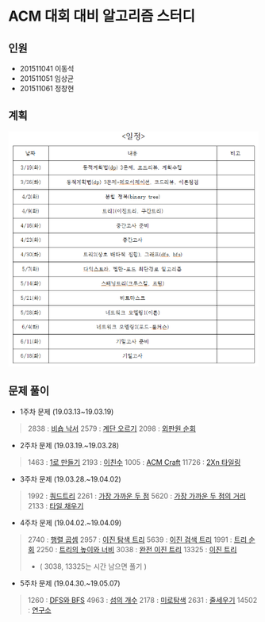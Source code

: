 # ACM 대회 대비 알고리즘 스터디

## 인원
* 201511041 이동석
* 201511051 임상균
* 201511061 정창현

## 계획
   ![planning_chart.png](./참고자료/planning_chart.png)
   
## 문제 풀이

* 1주차 문제 (19.03.13~19.03.19)

> 2838 : [비숍 낙서](https://www.acmicpc.net/problem/2838)
> 2579 : [계단 오르기](https://www.acmicpc.net/problem/2579)
> 2098 : [외판원 순회](https://www.acmicpc.net/problem/2098)

* 2주차 문제 (19.03.19.~19.03.28)

> 1463 : [1로 만들기](https://www.acmicpc.net/problem/1463)
> 2193 : [이친수](https://www.acmicpc.net/problem/2193)
> 1005 : [ACM Craft](https://www.acmicpc.net/problem/1005)
> 11726 : [2Xn 타일링](https://www.acmicpc.net/problem/11726)

* 3주차 문제 (19.03.28.~19.04.02)

> 1992 : [쿼드트리](https://www.acmicpc.net/problem/1992)
> 2261 : [가장 가까운 두 점](https://www.acmicpc.net/problem/2261)
> 5620 : [가장 가까운 두 점의 거리](https://www.acmicpc.net/problem/5620)
> 2133 : [타일 채우기](https://www.acmicpc.net/problem/2133)

* 4주차 문제 (19.04.02.~19.04.09)

> 2740 : [행렬 곱셈](https://www.acmicpc.net/problem/2740)
> 2957 : [이진 탐색 트리](https://www.acmicpc.net/problem/2957)
> 5639 : [이진 검색 트리](https://www.acmicpc.net/problem/5639)
> 1991 : [트리 순회](https://www.acmicpc.net/problem/1991)
> 2250 : [트리의 높이와 너비](https://www.acmicpc.net/problem/2250)
> 3038 : [완전 이진 트리](https://www.acmicpc.net/problem/3038)
> 13325 : [이진 트리](https://www.acmicpc.net/problem/13325)
> - ( 3038, 13325는 시간 남으면 풀기 )

* 5주차 문제 (19.04.30.~19.05.07)
> 1260 : [DFS와 BFS](https://www.acmicpc.net/problem/1260)
> 4963 : [섬의 개수](https://www.acmicpc.net/problem/4963)
> 2178 : [미로탐색](https://www.acmicpc.net/problem/2178)
> 2631 : [줄세우기](https://www.acmicpc.net/problem/2631)
> 14502 : [연구소](https://www.acmicpc.net/problem/14502)
